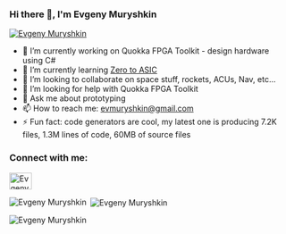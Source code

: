 ### Hi there 👋, I'm Evgeny Muryshkin

<a href="https://github.com/ryo-ma/github-profile-trophy"><img src="https://github-profile-trophy.vercel.app/?username=EvgenyMuryshkin" alt="Evgeny Muryshkin" /></a>

- 🔭 I’m currently working on Quokka FPGA Toolkit - design hardware using C#
- 🌱 I’m currently learning [Zero to ASIC](https://www.zerotoasiccourse.com)
- 👯 I’m looking to collaborate on space stuff, rockets, ACUs, Nav, etc...
- 🤔 I’m looking for help with Quokka FPGA Toolkit
- 💬 Ask me about prototyping
- 📫 How to reach me: evmuryshkin@gmail.com
- ⚡ Fun fact: code generators are cool, my latest one is producing 7.2K files, 1.3M lines of code, 60MB of source files
  
<h3 align="left">Connect with me:</h3>
<p align="left">
<a href="https://linkedin.com/in/evgenymuryshkin" target="blank"><img align="center" src="https://raw.githubusercontent.com/rahuldkjain/github-profile-readme-generator/master/src/images/icons/Social/linked-in-alt.svg" alt="Evgeny Muryshkin" height="30" width="40" /></a>
</p>

<p><img align="left" src="https://github-readme-stats.vercel.app/api/top-langs?username=EvgenyMuryshkin&show_icons=true&locale=en&layout=compact" alt="Evgeny Muryshkin" /></p>

<p>&nbsp;<img align="center" src="https://github-readme-stats.vercel.app/api?username=EvgenyMuryshkin&show_icons=true&locale=en" alt="Evgeny Muryshkin" /></p>

<p><img align="center" src="https://github-readme-streak-stats.herokuapp.com/?user=EvgenyMuryshkin&" alt="Evgeny Muryshkin" /></p>

<!--
**EvgenyMuryshkin/EvgenyMuryshkin** is a ✨ _special_ ✨ repository because its `README.md` (this file) appears on your GitHub profile.

Here are some ideas to get you started:

- 🔭 I’m currently working on ...
- 🌱 I’m currently learning ...
- 👯 I’m looking to collaborate on ...
- 🤔 I’m looking for help with ...
- 💬 Ask me about ...
- 📫 How to reach me: ...
- 😄 Pronouns: ...
- ⚡ Fun fact: ...
-->
